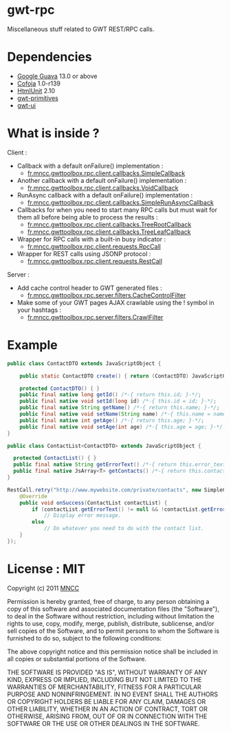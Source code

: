 gwt-rpc
=======

Miscellaneous stuff related to GWT REST/RPC calls.

Dependencies
============

* [Google Guava](http://code.google.com/p/guava-libraries/) 13.0 or above
* [Cofoja](https://code.google.com/p/cofoja/) 1.0-r139
* [HtmlUnit](http://htmlunit.sourceforge.net/) 2.10
* [gwt-primitives](https://github.com/csavelief/gwt-toolbox/blob/master/src/fr/mncc/gwttoolbox/primitives)
* [gwt-ui](https://github.com/csavelief/gwt-toolbox/blob/master/src/fr/mncc/gwttoolbox/ui)

What is inside ?
================

Client :
* Callback with a default onFailure() implementation :
    * [fr.mncc.gwttoolbox.rpc.client.callbacks.SimpleCallback](https://github.com/csavelief/gwt-toolbox/blob/master/src/fr/mncc/gwttoolbox/rpc/client/callbacks/SimpleCallback.java)
* Another callback with a default onFailure() implementation :
    * [fr.mncc.gwttoolbox.rpc.client.callbacks.VoidCallback](https://github.com/csavelief/gwt-toolbox/blob/master/src/fr/mncc/gwttoolbox/rpc/client/callbacks/VoidCallback.java)
* RunAsync callback with a default onFailure() implementation :
    * [fr.mncc.gwttoolbox.rpc.client.callbacks.SimpleRunAsyncCallback](https://github.com/csavelief/gwt-toolbox/blob/master/src/fr/mncc/gwttoolbox/rpc/client/callbacks/SimpleRunAsyncCallback.java)
* Callbacks for when you need to start many RPC calls but must wait for them all before being able to process the results :
    * [fr.mncc.gwttoolbox.rpc.client.callbacks.TreeRootCallback](https://github.com/csavelief/gwt-toolbox/blob/master/src/fr/mncc/gwttoolbox/rpc/client/callbacks/TreeRootCallback.java)
    * [fr.mncc.gwttoolbox.rpc.client.callbacks.TreeLeafCallback](https://github.com/csavelief/gwt-toolbox/blob/master/src/fr/mncc/gwttoolbox/rpc/client/callbacks/TreeLeafCallback.java)
* Wrapper for RPC calls with a built-in busy indicator :
    * [fr.mncc.gwttoolbox.rpc.client.requests.RpcCall](https://github.com/csavelief/gwt-toolbox/blob/master/src/fr/mncc/gwttoolbox/rpc/client/requests/RpcCall.java)
* Wrapper for REST calls using JSONP protocol :
    * [fr.mncc.gwttoolbox.rpc.client.requests.RestCall](https://github.com/csavelief/gwt-toolbox/blob/master/src/fr/mncc/gwttoolbox/rpc/client/requests/RestCall.java)

Server :
* Add cache control header to GWT generated files :
    * [fr.mncc.gwttoolbox.rpc.server.filters.CacheControlFilter](https://github.com/csavelief/gwt-toolbox/blob/master/src/fr/mncc/gwttoolbox/rpc/server/filters/CacheControlFilter.java)
* Make some of your GWT pages AJAX crawlable using the ! symbol in your hashtags :
    * [fr.mncc.gwttoolbox.rpc.server.filters.CrawlFilter](https://github.com/csavelief/gwt-toolbox/blob/master/src/fr/mncc/gwttoolbox/rpc/server/filters/CrawlFilter.java)

Example
=======

```java
public class ContactDTO extends JavaScriptObject {

    public static ContactDTO create() { return (ContactDTO) JavaScriptObject.createObject().cast(); }

    protected ContactDTO() { }
    public final native long getId() /*-{ return this.id; }-*/;
    public final native void setId(long id) /*-{ this.id = id; }-*/;
    public final native String getName() /*-{ return this.name; }-*/;
    public final native void setName(String name) /*-{ this.name = name; }-*/;
    public final native int getAge() /*-{ return this.age; }-*/;
    public final native void setAge(int age) /*-{ this.age = age; }-*/;
}
```

```java
public class ContactList<ContactDTO> extends JavaScriptObject {

  protected ContactList() { }
  public final native String getErrorText() /*-{ return this.error_text; }-*/;
  public final native JsArray<T> getContacts() /*-{ return this.contact_list; }-*/;
}
```

```java
RestCall.retry("http://www.mywebsite.com/private/contacts", new SimpleCallback<FeedAsString>() {
    @Override
    public void onSuccess(ContactList contactList) {
        if (contactList.getErrorText() != null && !contactList.getErrorText().isEmpty())
            // Display error message.
        else
            // Do whatever you need to do with the contact list.
    }
});
```

License : MIT
=============

Copyright (c) 2011 [MNCC](http://www.mncc.fr/)

Permission is hereby granted, free of charge, to any person obtaining a copy of this software and
associated documentation files (the "Software"), to deal in the Software without restriction,
including without limitation the rights to use, copy, modify, merge, publish, distribute,
sublicense, and/or sell copies of the Software, and to permit persons to whom the Software is
furnished to do so, subject to the following conditions:

The above copyright notice and this permission notice shall be included in all copies or
substantial portions of the Software.

THE SOFTWARE IS PROVIDED "AS IS", WITHOUT WARRANTY OF ANY KIND, EXPRESS OR IMPLIED, INCLUDING BUT
NOT LIMITED TO THE WARRANTIES OF MERCHANTABILITY, FITNESS FOR A PARTICULAR PURPOSE AND
NONINFRINGEMENT. IN NO EVENT SHALL THE AUTHORS OR COPYRIGHT HOLDERS BE LIABLE FOR ANY CLAIM,
DAMAGES OR OTHER LIABILITY, WHETHER IN AN ACTION OF CONTRACT, TORT OR OTHERWISE, ARISING FROM,
OUT OF OR IN CONNECTION WITH THE SOFTWARE OR THE USE OR OTHER DEALINGS IN THE SOFTWARE.
